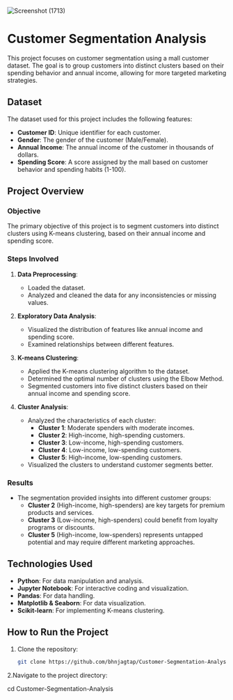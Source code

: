 

![Screenshot (1713)](https://github.com/user-attachments/assets/2605c75d-0483-4043-aba4-7ac10019ff70)

# Customer Segmentation Analysis

This project focuses on customer segmentation using a mall customer dataset. The goal is to group customers into distinct clusters based on their spending behavior and annual income, allowing for more targeted marketing strategies.

## Dataset

The dataset used for this project includes the following features:
- **Customer ID**: Unique identifier for each customer.
- **Gender**: The gender of the customer (Male/Female).
- **Annual Income**: The annual income of the customer in thousands of dollars.
- **Spending Score**: A score assigned by the mall based on customer behavior and spending habits (1-100).

## Project Overview

### Objective
The primary objective of this project is to segment customers into distinct clusters using K-means clustering, based on their annual income and spending score.

### Steps Involved
1. **Data Preprocessing**: 
   - Loaded the dataset.
   - Analyzed and cleaned the data for any inconsistencies or missing values.

2. **Exploratory Data Analysis**:
   - Visualized the distribution of features like annual income and spending score.
   - Examined relationships between different features.

3. **K-means Clustering**:
   - Applied the K-means clustering algorithm to the dataset.
   - Determined the optimal number of clusters using the Elbow Method.
   - Segmented customers into five distinct clusters based on their annual income and spending score.

4. **Cluster Analysis**:
   - Analyzed the characteristics of each cluster:
     - **Cluster 1**: Moderate spenders with moderate incomes.
     - **Cluster 2**: High-income, high-spending customers.
     - **Cluster 3**: Low-income, high-spending customers.
     - **Cluster 4**: Low-income, low-spending customers.
     - **Cluster 5**: High-income, low-spending customers.
   - Visualized the clusters to understand customer segments better.

### Results
- The segmentation provided insights into different customer groups:
  - **Cluster 2** (High-income, high-spenders) are key targets for premium products and services.
  - **Cluster 3** (Low-income, high-spenders) could benefit from loyalty programs or discounts.
  - **Cluster 5** (High-income, low-spenders) represents untapped potential and may require different marketing approaches.

## Technologies Used
- **Python**: For data manipulation and analysis.
- **Jupyter Notebook**: For interactive coding and visualization.
- **Pandas**: For data handling.
- **Matplotlib & Seaborn**: For data visualization.
- **Scikit-learn**: For implementing K-means clustering.

## How to Run the Project
1. Clone the repository:
   ```bash
   git clone https://github.com/bhnjagtap/Customer-Segmentation-Analysis.git
   
2.Navigate to the project directory:
      

   cd Customer-Segmentation-Analysis
